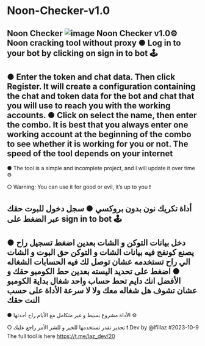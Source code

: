 # Noon-Checker-v1.0
Noon Checker
![image](https://github.com/lfillaz/Noon-Checker-v1.0/assets/114345508/440994a7-2eb0-4811-9d9d-c31c98489264)
Noon Checker v1.0⚙️
Noon cracking tool without proxy
● Log in to your bot by clicking on sign in to bot 🕹️
-
● Enter the token and chat data. Then click Register. It will create a configuration containing the chat and token data for the bot and chat that you will use to reach you with the working accounts.
● Click on select the name, then enter the combo. It is best that you always enter one working account at the beginning of the combo to see whether it is working for you or not.
The speed of the tool depends on your internet
-
● The tool is a simple and incomplete project, and I will update it over time ⚙


○ Warning: You can use it for good or evil, it’s up to you ❗


أداة تكريك نون بدون بروكسي 
● سجل دخول للبوت حقك عبر الضغط على sign in to bot 🕹️
-
● دخل بيانات التوكن و الشات بعدين اضغط تسجيل راح يصنع كونفج فيه بيانات الشات و التوكن حق البوت و الشات الي راح تستخدمه عشان توصل لك فيه الحسابات الشغاله 
● اضغط على تحديد اليسته بعدين حط الكومبو حقك و الأفضل انك دايم تحط حساب واحد شغال بداية الكومبو عشان تشوف هل شغاله معك ولا لا 
سرعة الأداة على حسب النت حقك 
-
● الأداة مشروع بسيط و غير متكامل مع الأيام راح أحدثها ⚙


○ تحذير تقدر تستخدمها للخير و للشر الأمر راجع عليك ❗
Dev by @lfillaz 
#2023-10-9
The full tool is here https://t.me/laz_dev/20
